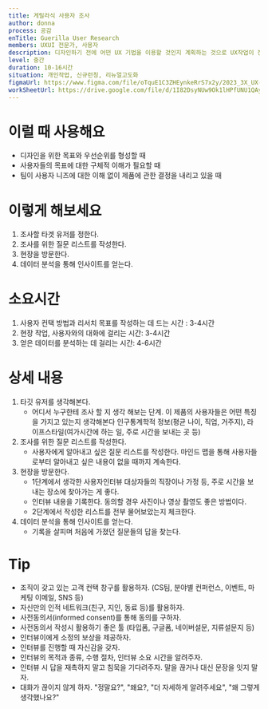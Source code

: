 ```yaml
---
title: 게릴라식 사용자 조사
author: donna
process: 공감
enTitle: Guerilla User Research
members: UXUI 전문가, 사용자
description: 디자인하기 전에 어떤 UX 기법을 이용할 것인지 계획하는 것으로 UX작업이 전체 프로젝트 타임 라인 안에 어떻게 포함되는지 이해하고 UX작업을 어떻게 할 것인지 계획하도록 도와주는 것
level: 중간
duration: 10-16시간
situation: 개인작업, 신규런칭, 리뉴얼고도화
figmaUrl: https://www.figma.com/file/oTquE1C3ZHEynkeRrS7x2y/2023_3X_UX-Card_WorkSheet_Ver.3?node-id=11%3A86&t=S78VoafWiPUw20Ek-1
workSheetUrl: https://drive.google.com/file/d/1I82DsyNUw9Ok1lHPfUNU1QAyqmFQmlvQ/view?usp=sharing
---
```

<!-- 프로세스별 보기: 공감, 설계, 프로토타입, 테스트 -->
<!--duration은 분단위로 숫자만 적어주세요-->
<!--level: 쉬움, 중간, 어려움-->


# 이럴 때 사용해요

- 디자인을 위한 목표와 우선순위를 형성할 때 
- 사용자들의 목표에 대한 구체적 이해가 필요할 때 
- 팀이 사용자 니즈에 대한 이해 없이 제품에 관한 결정을 내리고 있을 때

# 이렇게 해보세요

1. 조사할 타겟 유저를 정한다. 
2. 조사를 위한 질문 리스트를 작성한다.
3. 현장을 방문한다. 
4. 데이터 분석을 통해 인사이트를 얻는다.

# 소요시간
1. 사용자 컨택 방법과 리서치 목표를 작성하는 데 드는 시간 : 3-4시간 
2. 현장 작업, 사용자와의 대화에 걸리는 시간: 3-4시간 
3.  얻은 데이터를 분석하는 데 걸리는 시간: 4-6시간

# 상세 내용
1. 타깃 유저를 생각해본다.
    - 어디서 누구한테 조사 할 지 생각 해보는 단계. 이 제품의 사용자들은 어떤 특징을 가지고 있는지 생각해본다 인구통계학적 정보(평균 나이, 직업, 거주지), 라이프스타일(여가시간에 하는 일, 주로 시간을 보내는 곳 등)
2. 조사를 위한 질문 리스트를 작성한다.
    - 사용자에게 알아내고 싶은 질문 리스트를 작성한다.
마인드 맵을 통해 사용자들로부터 알아내고 싶은 내용이 없을 때까지 계속한다.
3. 현장을 방문한다.
    - 1단계에서 생각한 사용자인터뷰 대상자들의 직장이나 가정 등, 주로 시간을 보내는 장소에 찾아가는 게 좋다.
    - 인터뷰 내용을 기록한다. 동의할 경우 사진이나 영상 촬영도 좋은 방법이다.
    - 2단계에서 작성한 리스트를 전부 물어보았는지 체크한다.
4. 데이터 분석을 통해 인사이트를 얻는다.
    - 기록을 살피며 처음에 가졌던 질문들의 답을 찾는다.

# Tip
- 조직이 갖고 있는 고객 컨택 창구를 활용하자. (CS팀, 분야별 컨퍼런스, 이벤트, 마케팅 이메일, SNS 등)
- 자신만의 인적 네트워크(친구, 지인, 동료 등)를 활용하자.
- 사전동의서(informed consent)를 통해 동의를 구하자.
- 사전동의서 작성시 활용하기 좋은 툴 (타입폼, 구글폼, 네이버설문, 지류설문지 등)
- 인터뷰이에게 소정의 보상을 제공하자.
- 인터뷰를 진행할 때 자신감을 갖자.
- 인터뷰의 목적과 종류, 수행 절차, 인터뷰 소요 시간을 알려주자.
- 인터뷰 시 답을 재촉하지 말고 침묵을 기다려주자. 말을 끊거나 대신 문장을 잇지 말자.
- 대화가 끊이지 않게 하자. "정말요?", "왜요?, "더 자세하게 알려주세요", "왜 그렇게 생각했나요?"
